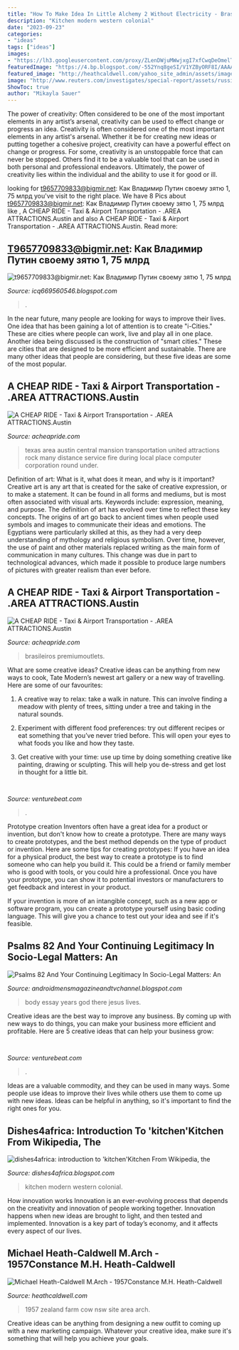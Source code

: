 ```yaml
---
title: "How To Make Idea In Little Alchemy 2 Without Electricity - Brasileiros Premiumoutlets"
description: "Kitchen modern western colonial"
date: "2023-09-23"
categories:
- "ideas"
tags: ["ideas"]
images:
- "https://lh3.googleusercontent.com/proxy/ZLenDWjuMWwjxgI7xfCwqDeOmelToOs6vb1xy_3um1ebVvlPSEn1u96cUGPSa3KgPOrRAYa5liqKXrX7SF5KnP5wTJMTnNorlHdSnrQe2LiNm_Ki6zM2-ZGxC25jP4cs4hLLHTlln7L-LTQwVK77_7PZxmscJsTFA6heJoAYCNcJo3lsy7esLhG9cSo=s0-d"
featuredImage: "https://4.bp.blogspot.com/-552Ynq8geSI/V1YZByORF8I/AAAAAAAAFrQ/He9jk1ADI6AnJ02_HY3i_-T8K436Qw65wCLcB/s1600/IMG_20160125_233635.jpg"
featured_image: "http://heathcaldwell.com/yahoo_site_admin/assets/images/Pihama_1957_Gopperth.6941814_std.jpg"
image: "http://www.reuters.com/investigates/special-report/assets/russia-capitalism-daughters/I.jpg?v=195615250316"
ShowToc: true
author: "Mikayla Sauer"
---
```



The power of creativity: Often considered to be one of the most important elements in any artist’s arsenal, creativity can be used to effect change or progress an idea.
Creativity is often considered one of the most important elements in any artist's arsenal. Whether it be for creating new ideas or putting together a cohesive project, creativity can have a powerful effect on change or progress. For some, creativity is an unstoppable force that can never be stopped. Others find it to be a valuable tool that can be used in both personal and professional endeavors. Ultimately, the power of creativity lies within the individual and the ability to use it for good or ill.

	

		
looking for t9657709833@bigmir.net: Как Владимир Путин своему зятю 1, 75 млрд you've visit to the right place. We have 8 Pics about t9657709833@bigmir.net: Как Владимир Путин своему зятю 1, 75 млрд like , A CHEAP RIDE - Taxi &amp; Airport Transportation - .AREA ATTRACTIONS.Austin and also A CHEAP RIDE - Taxi &amp; Airport Transportation - .AREA ATTRACTIONS.Austin. Read more:
		
    
## T9657709833@bigmir.net: Как Владимир Путин своему зятю 1, 75 млрд

<img loading=lazy src="http://www.reuters.com/investigates/special-report/assets/russia-capitalism-daughters/I.jpg?v=195615250316" onerror="this.onerror=null;this.src='https://tse3.mm.bing.net/th?id=OIP.DPWKoE-hdjsweceiMSMtAQHaKb&amp;pid=15.1';" alt="t9657709833@bigmir.net: Как Владимир Путин своему зятю 1, 75 млрд">

_Source: icq669560546.blogspot.com_

>. 

	

In the near future, many people are looking for ways to improve their lives. One idea that has been gaining a lot of attention is to create "i-Cities." These are cities where people can work, live and play all in one place. Another idea being discussed is the construction of "smart cities." These are cities that are designed to be more efficient and sustainable. There are many other ideas that people are considering, but these five ideas are some of the most popular.

    
## A CHEAP RIDE - Taxi &amp; Airport Transportation - .AREA ATTRACTIONS.Austin

<img loading=lazy src="http://acheapride.com/yahoo_site_admin/assets/images/A_Cheap_Ride_-_Web_Site_Photos_-_Texas_Governors_Mansion_-_Pre-Fire_05-08.241192129_std.jpg" onerror="this.onerror=null;this.src='https://tse4.mm.bing.net/th?id=OIP.xDcsM57O9l-BLK07qfwZFwHaF-&amp;pid=15.1';" alt="A CHEAP RIDE - Taxi &amp; Airport Transportation - .AREA ATTRACTIONS.Austin">

_Source: acheapride.com_

>texas area austin central mansion transportation united attractions rock many distance service fire during local place computer corporation round under. 

	

Definition of art: What is it, what does it mean, and why is it important?
Creative art is any art that is created for the sake of creative expression, or to make a statement. It can be found in all forms and mediums, but is most often associated with visual arts. Keywords include: expression, meaning, and purpose. The definition of art has evolved over time to reflect these key concepts.
The origins of art go back to ancient times when people used symbols and images to communicate their ideas and emotions. The Egyptians were particularly skilled at this, as they had a very deep understanding of mythology and religious symbolism. Over time, however, the use of paint and other materials replaced writing as the main form of communication in many cultures. This change was due in part to technological advances, which made it possible to produce large numbers of pictures with greater realism than ever before.

    
## A CHEAP RIDE - Taxi &amp; Airport Transportation - .AREA ATTRACTIONS.Austin

<img loading=lazy src="https://acheapride.com/yahoo_site_admin/assets/images/A_Cheap_Ride_-_Web_Site_Photos_-_Round_Rock_Premium_Outlets_-_09-11.241201739_std.jpg" onerror="this.onerror=null;this.src='https://tse1.mm.bing.net/th?id=OIP.Jqds_2WKRec1WSraC8o07AHaDt&amp;pid=15.1';" alt="A CHEAP RIDE - Taxi &amp; Airport Transportation - .AREA ATTRACTIONS.Austin">

_Source: acheapride.com_

>brasileiros premiumoutlets. 

	

What are some creative ideas?
Creative ideas can be anything from new ways to cook, Tate Modern’s newest art gallery or a new way of travelling. Here are some of our favourites:
1. A creative way to relax: take a walk in nature. This can involve finding a meadow with plenty of trees, sitting under a tree and taking in the natural sounds.

2. Experiment with different food preferences: try out different recipes or eat something that you’ve never tried before. This will open your eyes to what foods you like and how they taste.

3. Get creative with your time: use up time by doing something creative like painting, drawing or sculpting. This will help you de-stress and get lost in thought for a little bit.

    
## 

<img loading=lazy src="https://venturebeat.com/wp-content/uploads/2019/05/AI-development-kit-asus-zenbook.png" onerror="this.onerror=null;this.src='https://tse2.mm.bing.net/th?id=OIP.8jArF42QqFknpNrXOfRKQwHaF7&amp;pid=15.1';" alt="">

_Source: venturebeat.com_

>. 

	

Prototype creation
Inventors often have a great idea for a product or invention, but don't know how to create a prototype. There are many ways to create prototypes, and the best method depends on the type of product or invention. Here are some tips for creating prototypes:
If you have an idea for a physical product, the best way to create a prototype is to find someone who can help you build it. This could be a friend or family member who is good with tools, or you could hire a professional. Once you have your prototype, you can show it to potential investors or manufacturers to get feedback and interest in your product.

If your invention is more of an intangible concept, such as a new app or software program, you can create a prototype yourself using basic coding language. This will give you a chance to test out your idea and see if it's feasible.

    
## Psalms 82 And Your Continuing Legitimacy In Socio-Legal Matters: An

<img loading=lazy src="https://4.bp.blogspot.com/-552Ynq8geSI/V1YZByORF8I/AAAAAAAAFrQ/He9jk1ADI6AnJ02_HY3i_-T8K436Qw65wCLcB/s1600/IMG_20160125_233635.jpg" onerror="this.onerror=null;this.src='https://tse2.mm.bing.net/th?id=OIP.j8K6aOh5HE3c73G2TevL4wHaJ4&amp;pid=15.1';" alt="Psalms 82 And Your Continuing Legitimacy In Socio-Legal Matters: An">

_Source: androidmensmagazineandtvchannel.blogspot.com_

>body essay years god there jesus lives. 

	

Creative ideas are the best way to improve any business. By coming up with new ways to do things, you can make your business more efficient and profitable. Here are 5 creative ideas that can help your business grow: 

    
## 

<img loading=lazy src="https://venturebeat.com/wp-content/uploads/2019/12/IMG_20191210_183414.jpg?w=800" onerror="this.onerror=null;this.src='https://tse4.mm.bing.net/th?id=OIP.ert_Jrl0PlFaSH0c8_8HrgHaEW&amp;pid=15.1';" alt="">

_Source: venturebeat.com_

>. 

	

Ideas are a valuable commodity, and they can be used in many ways. Some people use ideas to improve their lives while others use them to come up with new ideas. Ideas can be helpful in anything, so it's important to find the right ones for you.

    
## Dishes4africa: Introduction To &#039;kitchen&#039;Kitchen From Wikipedia, The

<img loading=lazy src="https://lh3.googleusercontent.com/proxy/ZLenDWjuMWwjxgI7xfCwqDeOmelToOs6vb1xy_3um1ebVvlPSEn1u96cUGPSa3KgPOrRAYa5liqKXrX7SF5KnP5wTJMTnNorlHdSnrQe2LiNm_Ki6zM2-ZGxC25jP4cs4hLLHTlln7L-LTQwVK77_7PZxmscJsTFA6heJoAYCNcJo3lsy7esLhG9cSo=s0-d" onerror="this.onerror=null;this.src='https://tse3.mm.bing.net/th?id=OIP.r46xRM6KcsCKLcmH6ydpkwAAAA&amp;pid=15.1';" alt="dishes4africa: introduction to &#039;kitchen&#039;Kitchen From Wikipedia, the">

_Source: dishes4africa.blogspot.com_

>kitchen modern western colonial. 

	

How innovation works
Innovation is an ever-evolving process that depends on the creativity and innovation of people working together. Innovation happens when new ideas are brought to light, and then tested and implemented. Innovation is a key part of today’s economy, and it affects every aspect of our lives.

    
## Michael Heath-Caldwell M.Arch - 1957Constance M.H. Heath-Caldwell

<img loading=lazy src="http://heathcaldwell.com/yahoo_site_admin/assets/images/Pihama_1957_Gopperth.6941814_std.jpg" onerror="this.onerror=null;this.src='https://tse2.mm.bing.net/th?id=OIP.zNUh2TLVfcmCWIikZCC-dgHaEF&amp;pid=15.1';" alt="Michael Heath-Caldwell M.Arch - 1957Constance M.H. Heath-Caldwell">

_Source: heathcaldwell.com_

>1957 zealand farm cow nsw site area arch. 

	

Creative ideas can be anything from designing a new outfit to coming up with a new marketing campaign. Whatever your creative idea, make sure it's something that will help you achieve your goals.

